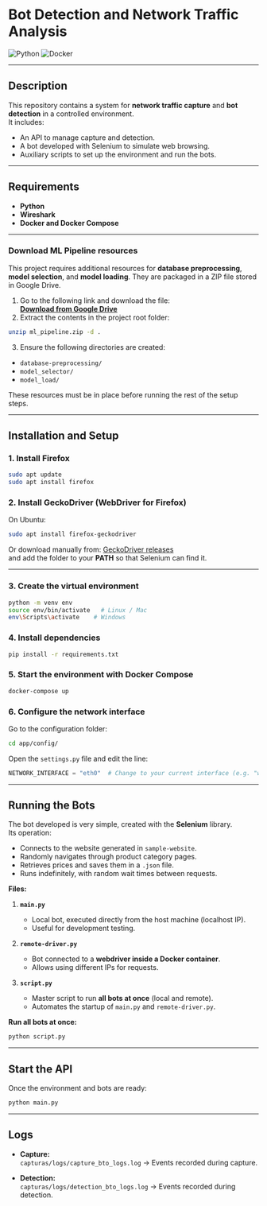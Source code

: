 # Bot Detection and Network Traffic Analysis


![Python](https://img.shields.io/badge/Python-blue) ![Docker](https://img.shields.io/badge/Docker-Compose-blue)

---

## Description

This repository contains a system for **network traffic capture** and **bot detection** in a controlled environment.  
It includes:

- An API to manage capture and detection.
- A bot developed with Selenium to simulate web browsing.
- Auxiliary scripts to set up the environment and run the bots.

---

## Requirements

- **Python**
- **Wireshark**
- **Docker and Docker Compose**

---

### Download ML Pipeline resources

This project requires additional resources for **database preprocessing**, **model selection**, and **model loading**.
They are packaged in a ZIP file stored in Google Drive.

1. Go to the following link and download the file:  
**[Download from Google Drive](https://drive.google.com/drive/folders/1O9nXFq8NP8-1X1Gi_3HKEY6UmjpZUUAA)**  
2. Extract the contents in the project root folder:  
```bash
unzip ml_pipeline.zip -d .
```
3. Ensure the following directories are created:  
- `database-preprocessing/`  
- `model_selector/`  
- `model_load/`  

These resources must be in place before running the rest of the setup steps.

---
## Installation and Setup

### 1. Install Firefox
```bash
sudo apt update
sudo apt install firefox
```

### 2. Install GeckoDriver (WebDriver for Firefox)
On Ubuntu:
```bash
sudo apt install firefox-geckodriver
```
Or download manually from: [GeckoDriver releases](https://github.com/mozilla/geckodriver/releases)  
and add the folder to your **PATH** so that Selenium can find it.

---

### 3. Create the virtual environment
```bash
python -m venv env
source env/bin/activate   # Linux / Mac
env\Scripts\activate    # Windows
```

### 4. Install dependencies
```bash
pip install -r requirements.txt
```

### 5. Start the environment with Docker Compose
```bash
docker-compose up
```

### 6. Configure the network interface
Go to the configuration folder:
```bash
cd app/config/
```
Open the `settings.py` file and edit the line:
```python
NETWORK_INTERFACE = "eth0"  # Change to your current interface (e.g. "wlan0")
```

---

## Running the Bots

The bot developed is very simple, created with the **Selenium** library.  
Its operation:

- Connects to the website generated in `sample-website`.
- Randomly navigates through product category pages.
- Retrieves prices and saves them in a `.json` file.
- Runs indefinitely, with random wait times between requests.

**Files:**

1. **`main.py`**  
   - Local bot, executed directly from the host machine (localhost IP).  
   - Useful for development testing.

2. **`remote-driver.py`**  
   - Bot connected to a **webdriver inside a Docker container**.  
   - Allows using different IPs for requests.

3. **`script.py`**  
   - Master script to run **all bots at once** (local and remote).  
   - Automates the startup of `main.py` and `remote-driver.py`.

**Run all bots at once:**
```bash
python script.py
```

---

## Start the API
Once the environment and bots are ready:
```bash
python main.py
```

---

## Logs

- **Capture:**  
  `capturas/logs/capture_bto_logs.log` → Events recorded during capture.

- **Detection:**  
  `capturas/logs/detection_bto_logs.log` → Events recorded during detection.